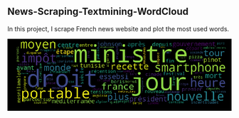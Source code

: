 ## News-Scraping-Textmining-WordCloud

In this project, I scrape French news website and plot the most used words. 

![alt text](https://raw.githubusercontent.com/mrNicky/News-Scraping-Textmining-WordCloud/master/wordcloud.png)
